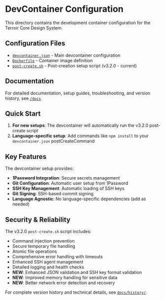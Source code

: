 # DevContainer Configuration

This directory contains the development container configuration for the Terroir Core Design System.

## Configuration Files

- [`devcontainer.json`](./devcontainer.json) - Main devcontainer configuration
- [`Dockerfile`](./Dockerfile) - Container image definition  
- [`post-create.sh`](./post-create.sh) - Post-creation setup script (v3.2.0 - current)

## Documentation

For detailed documentation, setup guides, troubleshooting, and version history, see [`/docs`](./docs/).

## Quick Start

1. **For new setups**: The devcontainer will automatically run the v3.2.0 post-create script
2. **Language-specific setup**: Add commands like `npm install` to your `devcontainer.json` postCreateCommand

## Key Features

The devcontainer setup provides:

- **1Password Integration**: Secure secrets management
- **Git Configuration**: Automatic user setup from 1Password  
- **SSH Key Management**: Automatic loading of SSH keys
- **Git Signing**: SSH-based commit signing
- **Language Agnostic**: No language-specific dependencies (add as needed)

## Security & Reliability

The v3.2.0 `post-create.sh` script includes:

- Command injection prevention
- Secure temporary file handling
- Atomic file operations
- Comprehensive error handling with timeouts
- Enhanced SSH agent management
- Detailed logging and health checks
- **NEW**: Enhanced JSON validation and SSH key format validation
- **NEW**: Improved memory handling for sensitive data
- **NEW**: Better network error detection and recovery

For complete version history and technical details, see [`docs/history/`](./docs/history/).
